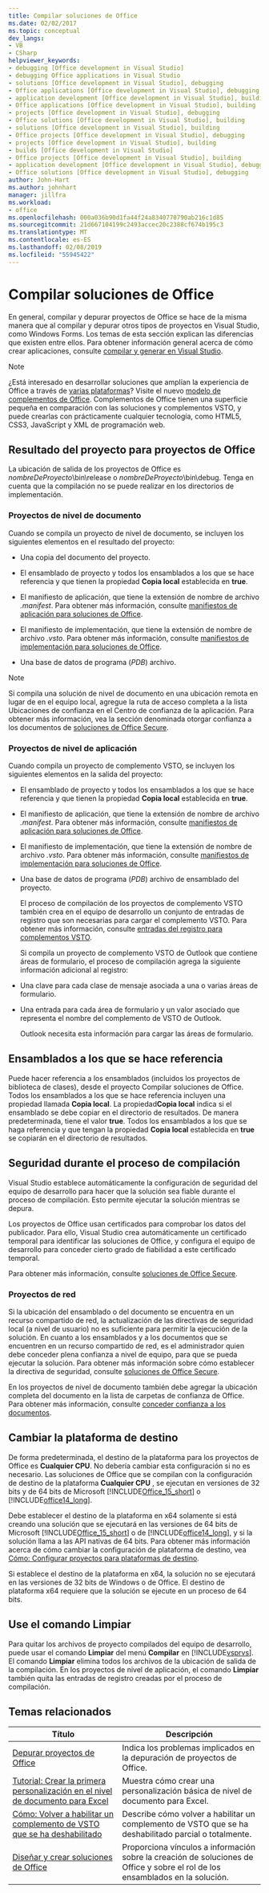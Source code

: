 ```yaml
---
title: Compilar soluciones de Office
ms.date: 02/02/2017
ms.topic: conceptual
dev_langs:
- VB
- CSharp
helpviewer_keywords:
- debugging [Office development in Visual Studio]
- debugging Office applications in Visual Studio
- solutions [Office development in Visual Studio], debugging
- Office applications [Office development in Visual Studio], debugging
- application development [Office development in Visual Studio], building
- Office applications [Office development in Visual Studio], building
- projects [Office development in Visual Studio], debugging
- Office solutions [Office development in Visual Studio], building
- solutions [Office development in Visual Studio], building
- Office projects [Office development in Visual Studio], debugging
- projects [Office development in Visual Studio], building
- builds [Office development in Visual Studio]
- Office projects [Office development in Visual Studio], building
- application development [Office development in Visual Studio], debugging
- Office solutions [Office development in Visual Studio], debugging
author: John-Hart
ms.author: johnhart
manager: jillfra
ms.workload:
- office
ms.openlocfilehash: 000a036b90d1fa44f24a8340770790ab216c1d85
ms.sourcegitcommit: 21d667104199c2493accec20c2388cf674b195c3
ms.translationtype: MT
ms.contentlocale: es-ES
ms.lasthandoff: 02/08/2019
ms.locfileid: "55945422"
---
```

# <a name="build-office-solutions"></a>Compilar soluciones de Office
  En general, compilar y depurar proyectos de Office se hace de la misma manera que al compilar y depurar otros tipos de proyectos en Visual Studio, como Windows Forms. Los temas de esta sección explican las diferencias que existen entre ellos. Para obtener información general acerca de cómo crear aplicaciones, consulte [compilar y generar en Visual Studio](../ide/compiling-and-building-in-visual-studio.md).

> [!NOTE]
>  ¿Está interesado en desarrollar soluciones que amplían la experiencia de Office a través de [varias plataformas](https://dev.office.com/add-in-availability)? Visite el nuevo [modelo de complementos de Office](https://dev.office.com/docs/add-ins/overview/office-add-ins). Complementos de Office tienen una superficie pequeña en comparación con las soluciones y complementos VSTO, y puede crearlas con prácticamente cualquier tecnología, como HTML5, CSS3, JavaScript y XML de programación web.

## <a name="project-output-for-office-projects"></a>Resultado del proyecto para proyectos de Office
 La ubicación de salida de los proyectos de Office es *nombreDeProyecto*\bin\release o *nombreDeProyecto*\bin\debug. Tenga en cuenta que la compilación no se puede realizar en los directorios de implementación.

### <a name="document-level-projects"></a>Proyectos de nivel de documento
 Cuando se compila un proyecto de nivel de documento, se incluyen los siguientes elementos en el resultado del proyecto:

-   Una copia del documento del proyecto.

-   El ensamblado de proyecto y todos los ensamblados a los que se hace referencia y que tienen la propiedad **Copia local** establecida en **true**.

-   El manifiesto de aplicación, que tiene la extensión de nombre de archivo *.manifest*. Para obtener más información, consulte [manifiestos de aplicación para soluciones de Office](../vsto/application-manifests-for-office-solutions.md).

-   El manifiesto de implementación, que tiene la extensión de nombre de archivo *.vsto*. Para obtener más información, consulte [manifiestos de implementación para soluciones de Office](../vsto/deployment-manifests-for-office-solutions.md).

-   Una base de datos de programa (*PDB*) archivo.

> [!NOTE]
>  Si compila una solución de nivel de documento en una ubicación remota en lugar de en el equipo local, agregue la ruta de acceso completa a la lista Ubicaciones de confianza en el Centro de confianza de la aplicación. Para obtener más información, vea la sección denominada otorgar confianza a los documentos de [soluciones de Office Secure](../vsto/securing-office-solutions.md).

### <a name="application-level-projects"></a>Proyectos de nivel de aplicación
 Cuando compila un proyecto de complemento VSTO, se incluyen los siguientes elementos en la salida del proyecto:

- El ensamblado de proyecto y todos los ensamblados a los que se hace referencia y que tienen la propiedad **Copia local** establecida en **true**.

- El manifiesto de aplicación, que tiene la extensión de nombre de archivo *.manifest*. Para obtener más información, consulte [manifiestos de aplicación para soluciones de Office](../vsto/application-manifests-for-office-solutions.md).

- El manifiesto de implementación, que tiene la extensión de nombre de archivo *.vsto*. Para obtener más información, consulte [manifiestos de implementación para soluciones de Office](../vsto/deployment-manifests-for-office-solutions.md).

- Una base de datos de programa (*PDB*) archivo de ensamblado del proyecto.

  El proceso de compilación de los proyectos de complemento VSTO también crea en el equipo de desarrollo un conjunto de entradas de registro que son necesarias para cargar el complemento VSTO. Para obtener más información, consulte [entradas del registro para complementos VSTO](../vsto/registry-entries-for-vsto-add-ins.md).

  Si compila un proyecto de complemento VSTO de Outlook que contiene áreas de formulario, el proceso de compilación agrega la siguiente información adicional al registro:

- Una clave para cada clase de mensaje asociada a una o varias áreas de formulario.

- Una entrada para cada área de formulario y un valor asociado que representa el nombre del complemento de VSTO de Outlook.

  Outlook necesita esta información para cargar las áreas de formulario.

## <a name="referenced-assemblies"></a>Ensamblados a los que se hace referencia
 Puede hacer referencia a los ensamblados (incluidos los proyectos de biblioteca de clases), desde el proyecto Compilar soluciones de Office. Todos los ensamblados a los que se hace referencia incluyen una propiedad llamada **Copia local**. La propiedad**Copia local** indica si el ensamblado se debe copiar en el directorio de resultados. De manera predeterminada, tiene el valor **true**. Todos los ensamblados a los que se haga referencia y que tengan la propiedad **Copia local** establecida en **true** se copiarán en el directorio de resultados.

## <a name="security-during-the-build-process"></a>Seguridad durante el proceso de compilación
 Visual Studio establece automáticamente la configuración de seguridad del equipo de desarrollo para hacer que la solución sea fiable durante el proceso de compilación. Esto permite ejecutar la solución mientras se depura.

 Los proyectos de Office usan certificados para comprobar los datos del publicador. Para ello, Visual Studio crea automáticamente un certificado temporal para identificar las soluciones de Office, y configura el equipo de desarrollo para conceder cierto grado de fiabilidad a este certificado temporal.

 Para obtener más información, consulte [soluciones de Office Secure](../vsto/securing-office-solutions.md).

### <a name="network-projects"></a>Proyectos de red
 Si la ubicación del ensamblado o del documento se encuentra en un recurso compartido de red, la actualización de las directivas de seguridad local (a nivel de usuario) no es suficiente para permitir la ejecución de la solución. En cuanto a los ensamblados y a los documentos que se encuentren en un recurso compartido de red, es el administrador quien debe conceder plena confianza a nivel de equipo, para que se pueda ejecutar la solución. Para obtener más información sobre cómo establecer la directiva de seguridad, consulte [soluciones de Office Secure](../vsto/securing-office-solutions.md).

 En los proyectos de nivel de documento también debe agregar la ubicación completa del documento en la lista de carpetas de confianza de Office. Para obtener más información, consulte [conceder confianza a los documentos](../vsto/granting-trust-to-documents.md).

## <a name="change-the-platform-target"></a>Cambiar la plataforma de destino
 De forma predeterminada, el destino de la plataforma para los proyectos de Office es **Cualquier CPU**. No debería cambiar esta configuración si no es necesario. Las soluciones de Office que se compilan con la configuración de destino de la plataforma **Cualquier CPU** , se ejecutan en versiones de 32 bits y de 64 bits de Microsoft [!INCLUDE[Office_15_short](../vsto/includes/office-15-short-md.md)] o [!INCLUDE[office14_long](../vsto/includes/office14-long-md.md)].

 Debe establecer el destino de la plataforma en x64 solamente si está creando una solución que se ejecutará en las versiones de 64 bits de Microsoft [!INCLUDE[Office_15_short](../vsto/includes/office-15-short-md.md)] o de [!INCLUDE[office14_long](../vsto/includes/office14-long-md.md)], y si la solución llama a las API nativas de 64 bits. Para obtener más información acerca de cómo cambiar la configuración de plataforma de destino, vea [Cómo: Configurar proyectos para plataformas de destino](../ide/how-to-configure-projects-to-target-platforms.md).

 Si establece el destino de la plataforma en x64, la solución no se ejecutará en las versiones de 32 bits de Windows o de Office. El destino de plataforma x64 requiere que la solución se ejecute en un proceso de 64 bits.

## <a name="use-the-clean-command"></a>Use el comando Limpiar
 Para quitar los archivos de proyecto compilados del equipo de desarrollo, puede usar el comando **Limpiar** del menú **Compilar** en [!INCLUDE[vsprvs](../sharepoint/includes/vsprvs-md.md)]. El comando **Limpiar** elimina todos los archivos de la ubicación de salida de la compilación. En los proyectos de nivel de aplicación, el comando **Limpiar** también quita las entradas de registro creadas por el proceso de compilación.

## <a name="related-topics"></a>Temas relacionados

|Título|Descripción|
|-----------|-----------------|
|[Depurar proyectos de Office](../vsto/debugging-office-projects.md)|Indica los problemas implicados en la depuración de proyectos de Office.|
|[Tutorial: Crear la primera personalización en el nivel de documento para Excel](../vsto/walkthrough-creating-your-first-document-level-customization-for-excel.md)|Muestra cómo crear una personalización básica de nivel de documento para Excel.|
|[Cómo: Volver a habilitar un complemento de VSTO que se ha deshabilitado](../vsto/how-to-re-enable-a-vsto-add-in-that-has-been-disabled.md)|Describe cómo volver a habilitar un complemento de VSTO que se ha deshabilitado parcial o totalmente.|
|[Diseñar y crear soluciones de Office](../vsto/designing-and-creating-office-solutions.md)|Proporciona vínculos a información sobre la creación de soluciones de Office y sobre el rol de los ensamblados en la solución.|